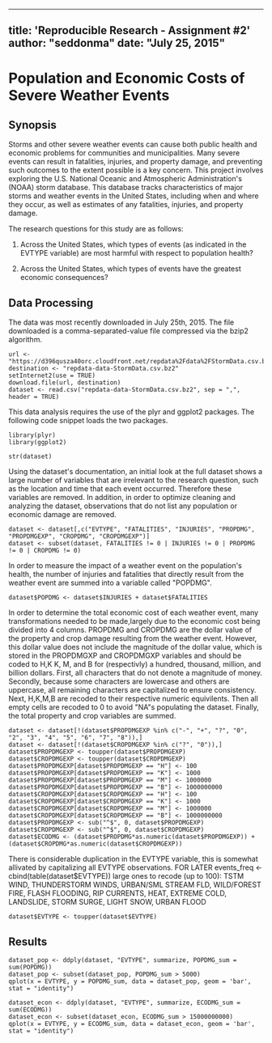 ----
title: 'Reproducible Research - Assignment #2'
author: "seddonma"
date: "July 25, 2015"
---

# Population and Economic Costs of Severe Weather Events

## Synopsis 

Storms and other severe weather events can cause both public health and economic problems for communities and municipalities. Many severe events can result in fatalities, injuries, and property damage, and preventing such outcomes to the extent possible is a key concern. This project involves exploring the U.S. National Oceanic and Atmospheric Administration's (NOAA) storm database. This database tracks characteristics of major storms and weather events in the United States, including when and where they occur, as well as estimates of any fatalities, injuries, and property damage.

The research questions for this study are as follows:

1.  Across the United States, which types of events (as indicated in the EVTYPE variable) are most harmful with       respect to population health?

2.  Across the United States, which types of events have the greatest economic consequences?

## Data Processing    
    
The data was most recently downloaded in July 25th, 2015. The file downloaded is a comma-separated-value file compressed via the bzip2 algorithm. 
```{r}
url <- "https://d396qusza40orc.cloudfront.net/repdata%2Fdata%2FStormData.csv.bz2"
destination <- "repdata-data-StormData.csv.bz2"
setInternet2(use = TRUE)
download.file(url, destination)
dataset <- read.csv("repdata-data-StormData.csv.bz2", sep = ",", header = TRUE)
```

This data analysis requires the use of the plyr and ggplot2 packages. The following code snippet loads the two packages.
```{r}
library(plyr)
library(ggplot2)
```

```{r}
str(dataset)
```

Using the dataset's documentation, an initial look at the full dataset shows a large number of variables that are irrelevant to the research question, such as the location and time that each event occurred. Therefore these variables are removed. In addition, in order to optimize cleaning and analyzing the dataset, observations that do not list any population or economic damage are removed.
```{r}
dataset <- dataset[,c("EVTYPE", "FATALITIES", "INJURIES", "PROPDMG", "PROPDMGEXP", "CROPDMG", "CROPDMGEXP")]
dataset <- subset(dataset, FATALITIES != 0 | INJURIES != 0 | PROPDMG != 0 | CROPDMG != 0)
```

In order to measure the impact of a weather event on the population's health, the number of injuries and fatalities that directly result from the weather event are summed into a variable called "POPDMG". 
```{r}
dataset$POPDMG <- dataset$INJURIES + dataset$FATALITIES
```

In order to determine the total economic cost of each weather event, many transformations needed to be made,largely due to the economic cost being divided into 4 columns. PROPDMG and CROPDMG are the dollar value of the property and crop damage resulting from the weather event. However, this dollar value does not include the magnitude of the dollar value, which is stored in the PROPDMGXP and CROPDMGXP variables and should be coded to H,K K, M, and B for (respectivly) a hundred, thousand, million, and billion dollars. First, all characters that do not denote a magnitude of money. Secondly, because some characters are lowercase and others are uppercase, all remaining characters are capitalized to ensure consistency. Next, H,K,M,B are recoded to their respective numeric equivilents. Then all empty cells are recoded to 0 to avoid "NA"s populating the dataset. Finally, the total property and crop variables are summed.
```{r}
dataset <- dataset[!(dataset$PROPDMGEXP %in% c("-", "+", "?", "0", "2", "3", "4", "5", "6", "7", "8")),]
dataset <- dataset[!(dataset$CROPDMGEXP %in% c("?", "0")),]
dataset$PROPDMGEXP <- toupper(dataset$PROPDMGEXP)
dataset$CROPDMGEXP <- toupper(dataset$CROPDMGEXP)
dataset$PROPDMGEXP[dataset$PROPDMGEXP == "H"] <- 100 
dataset$PROPDMGEXP[dataset$PROPDMGEXP == "K"] <- 1000
dataset$PROPDMGEXP[dataset$PROPDMGEXP == "M"] <- 1000000
dataset$PROPDMGEXP[dataset$PROPDMGEXP == "B"] <- 1000000000
dataset$CROPDMGEXP[dataset$CROPDMGEXP == "H"] <- 100 
dataset$CROPDMGEXP[dataset$CROPDMGEXP == "K"] <- 1000
dataset$CROPDMGEXP[dataset$CROPDMGEXP == "M"] <- 1000000
dataset$CROPDMGEXP[dataset$CROPDMGEXP == "B"] <- 1000000000
dataset$PROPDMGEXP <- sub("^$", 0, dataset$PROPDMGEXP)
dataset$CROPDMGEXP <- sub("^$", 0, dataset$CROPDMGEXP)
dataset$ECODMG <- (dataset$PROPDMG*as.numeric(dataset$PROPDMGEXP)) + (dataset$CROPDMG*as.numeric(dataset$CROPDMGEXP))
```

There is considerable duplication in the EVTYPE variable, this is somewhat allivated by capitalizing all EVTYPE observations. 
FOR LATER
events_freq <- cbind(table(dataset$EVTYPE))
large ones to recode (up to 100):  TSTM WIND, THUNDERSTORM WINDS, URBAN/SML STREAM FLD, WILD/FOREST FIRE, FLASH FLOODING, RIP CURRENTS, HEAT, EXTREME COLD, LANDSLIDE, STORM SURGE, LIGHT SNOW, URBAN FLOOD


```{r}
dataset$EVTYPE <- toupper(dataset$EVTYPE)
```

## Results

```{r}
dataset_pop <- ddply(dataset, "EVTYPE", summarize, POPDMG_sum = sum(POPDMG))
dataset_pop <- subset(dataset_pop, POPDMG_sum > 5000)
qplot(x = EVTYPE, y = POPDMG_sum, data = dataset_pop, geom = 'bar', stat = "identity")
```

```{r}
dataset_econ <- ddply(dataset, "EVTYPE", summarize, ECODMG_sum = sum(ECODMG))
dataset_econ <- subset(dataset_econ, ECODMG_sum > 15000000000)
qplot(x = EVTYPE, y = ECODMG_sum, data = dataset_econ, geom = 'bar', stat = "identity")
```
